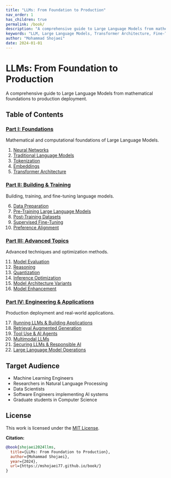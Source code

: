 ```yaml
---
title: "LLMs: From Foundation to Production"
nav_order: 1
has_children: true
permalink: /book/
description: "A comprehensive guide to Large Language Models from mathematical foundations to production deployment."
keywords: "LLM, Large Language Models, Transformer Architecture, Fine-Tuning, RAG, LLMOps, Deep Learning"
author: "Mohammad Shojaei"
date: 2024-01-01
---
```


# LLMs: From Foundation to Production

A comprehensive guide to Large Language Models from mathematical foundations to production deployment.

## Table of Contents

### [Part I: Foundations](part1-foundations/)
Mathematical and computational foundations of Large Language Models.

1. [Neural Networks](part1-foundations/01_neural_networks.html)
2. [Traditional Language Models](part1-foundations/02_traditional_language_models.html)
3. [Tokenization](part1-foundations/03_tokenization.html)
4. [Embeddings](part1-foundations/04_embeddings.html)
5. [Transformer Architecture](part1-foundations/05_transformer_architecture.html)

### [Part II: Building & Training](part2-building-and-training/)
Building, training, and fine-tuning language models.

6. [Data Preparation](part2-building-and-training/06_data_preparation.html)
7. [Pre-Training Large Language Models](part2-building-and-training/07_pre_training_large_language_models.html)
8. [Post-Training Datasets](part2-building-and-training/08_post_training_datasets.html)
9. [Supervised Fine-Tuning](part2-building-and-training/09_supervised_fine_tuning.html)
10. [Preference Alignment](part2-building-and-training/10_preference_alignment.html)

### [Part III: Advanced Topics](part3-advanced-topics/)
Advanced techniques and optimization methods.

11. [Model Evaluation](part3-advanced-topics/11_model_evaluation.html)
12. [Reasoning](part3-advanced-topics/12_reasoning.html)
13. [Quantization](part3-advanced-topics/13_quantization.html)
14. [Inference Optimization](part3-advanced-topics/14_inference_optimization.html)
15. [Model Architecture Variants](part3-advanced-topics/15_model_architecture_variants.html)
16. [Model Enhancement](part3-advanced-topics/16_model_enhancement.html)

### [Part IV: Engineering & Applications](part4-engineering-and-applications/)
Production deployment and real-world applications.

17. [Running LLMs & Building Applications](part4-engineering-and-applications/17_running_llms_building_applications.html)
18. [Retrieval Augmented Generation](part4-engineering-and-applications/18_retrieval_augmented_generation.html)
19. [Tool Use & AI Agents](part4-engineering-and-applications/19_tool_use_ai_agents.html)
20. [Multimodal LLMs](part4-engineering-and-applications/20_multimodal_llms.html)
21. [Securing LLMs & Responsible AI](part4-engineering-and-applications/21_securing_llms_responsible_ai.html)
22. [Large Language Model Operations](part4-engineering-and-applications/22_large_language_model_operations.html)

## Target Audience

- Machine Learning Engineers
- Researchers in Natural Language Processing
- Data Scientists
- Software Engineers implementing AI systems
- Graduate students in Computer Science

## License

This work is licensed under the [MIT License](https://opensource.org/licenses/MIT).

**Citation:**
```bibtex
@book{shojaei2024llms,
  title={LLMs: From Foundation to Production},
  author={Mohammad Shojaei},
  year={2024},
  url={https://mshojaei77.github.io/book/}
}
``` 